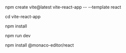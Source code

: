 npm create vite@latest vite-react-app -- --template react

cd vite-react-app

npm install

npm run dev

npm install @monaco-editor/react
